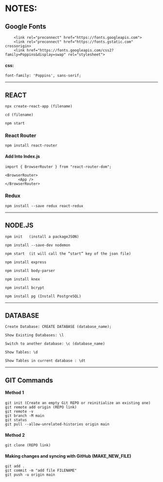 # **NOTES:**
## Google Fonts

```
    <link rel="preconnect" href="https://fonts.googleapis.com">
    <link rel="preconnect" href="https://fonts.gstatic.com" crossorigin>
    <link href="https://fonts.googleapis.com/css2?family=Poppins&display=swap" rel="stylesheet">
```

#### css:
```
font-family: 'Poppins', sans-serif;
```
***
## REACT

```
npx create-react-app (filename)

cd (filename)

npm start
```

### React Router
```
npm install react-router
```

#### Add Into Index.js
```
import { BrowserRouter } from "react-router-dom"; 

<BrowserRouter>
      <App />
</BrowserRouter>
```

### Redux
```
npm install --save redux react-redux
```
***


## NODE.JS

```
npm init   (install a packageJSON)

npm install --save-dev nodemon

npm start  (it will call the “start” key of the json file)

npm install express

npm install body-parser

npm install knex

npm install bcrypt

npm install pg (Install PostgreSQL)
```
***

## DATABASE

```
Create Database: CREATE DATABASE (database_name);

Show Existing Databases: \l

Switch to another database: \c (database_name)

Show Tables: \d

Show Tables in current database : \dt
```
***

## GIT Commands
#### Method 1
```
git init (Create an empty Git REPO or reinitialize an existing one)
git remote add origin (REPO link)
git remote -v
git branch -M main
git status
git pull --allow-unrelated-histories origin main
```
#### Method 2
```
git clone (REPO link)
```

#### Making changes and syncing with GitHub (MAKE_NEW_FILE)
```
git add .
git commit -m "add file FILENAME"
git push -u origin main
```